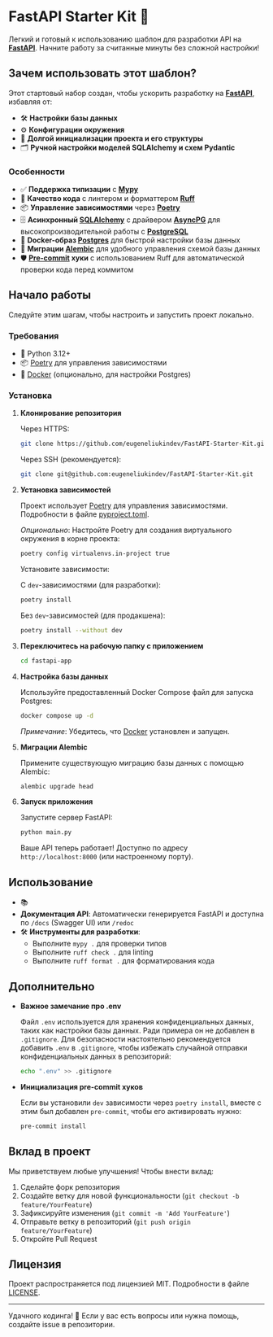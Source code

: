 # FastAPI Starter Kit 🚀

Легкий и готовый к использованию шаблон для разработки API на **[FastAPI](https://fastapi.tiangolo.com/)**. Начните работу за считанные минуты без сложной настройки!

## Зачем использовать этот шаблон?

Этот стартовый набор создан, чтобы ускорить разработку на **[FastAPI](https://fastapi.tiangolo.com/)**, избавляя от:

- 🛠️ **Настройки базы данных**
- ⚙️ **Конфигурации окружения**
- 📂 **Долгой инициализации проекта и его структуры**
- 🗂️ **Ручной настройки моделей SQLAlchemy и схем Pydantic**

### Особенности

- ✅ **Поддержка типизации** с **[Mypy](https://mypy.readthedocs.io/en/stable/)**
- 🧹 **Качество кода** с линтером и форматтером **[Ruff](https://docs.astral.sh/ruff/)**
- 📦 **Управление зависимостями** через **[Poetry](https://python-poetry.org/)**
- 🗄️ **Асинхронный [SQLAlchemy](https://www.sqlalchemy.org/)** с драйвером **[AsyncPG](https://magicstack.github.io/asyncpg/current/)** для высокопроизводительной работы с **[PostgreSQL](https://www.postgresql.org/)**
- 🐳 **Docker-образ [Postgres](https://hub.docker.com/_/postgres)** для быстрой настройки базы данных
- 🔄 **Миграции [Alembic](https://alembic.sqlalchemy.org/en/latest/index.html)** для удобного управления схемой базы данных
- 🛡️ **[Pre-commit](https://pre-commit.com/) хуки** с использованием Ruff для автоматической проверки кода перед коммитом

## Начало работы

Следуйте этим шагам, чтобы настроить и запустить проект локально.

### Требования

- 🐍 Python 3.12+
- 📦 [Poetry](https://python-poetry.org/docs/#installation) для управления зависимостями
- 🐳 [Docker](https://www.docker.com/get-started) (опционально, для настройки Postgres)

### Установка

1. **Клонирование репозитория**

   Через HTTPS:
   ```bash
   git clone https://github.com/eugeneliukindev/FastAPI-Starter-Kit.git
   ```

   Через SSH (рекомендуется):
   ```bash
   git clone git@github.com:eugeneliukindev/FastAPI-Starter-Kit.git
   ```

2. **Установка зависимостей**

   Проект использует [Poetry](https://python-poetry.org/) для управления зависимостями. Подробности в файле [pyproject.toml](pyproject.toml).

   *Опционально*: Настройте Poetry для создания виртуального окружения в корне проекта:
   ```bash
   poetry config virtualenvs.in-project true
   ```

   Установите зависимости:

   С `dev`-зависимостями (для разработки):
   ```bash
   poetry install
   ```

   Без `dev`-зависимостей (для продакшена):
   ```bash
   poetry install --without dev
   ```
   
3. **Переключитесь на рабочую папку с приложением**
   ```bash
   cd fastapi-app
   ```

4. **Настройка базы данных**

   Используйте предоставленный Docker Compose файл для запуска Postgres: 
   ```bash
   docker compose up -d
   ```

   *Примечание*: Убедитесь, что [Docker](https://www.docker.com/) установлен и запущен.

5. **Миграции Alembic**

   Примените существующую миграцию базы данных с помощью Alembic:
   ```bash
   alembic upgrade head
   ```

6. **Запуск приложения**

   Запустите сервер FastAPI:
   ```bash
   python main.py
   ```

   Ваше API теперь работает! Доступно по адресу `http://localhost:8000` (или настроенному порту).

## Использование

- 📚
- **Документация API**: Автоматически генерируется FastAPI и доступна по `/docs` (Swagger UI) или `/redoc`
- 🛠️ **Инструменты для разработки**:
  - Выполните `mypy .` для проверки типов
  - Выполните `ruff check .` для linting
  - Выполните `ruff format .` для форматирования кода


## Дополнительно
  
- **Важное замечание про .env**

   Файл `.env` используется для хранения конфиденциальных данных, таких как настройки базы данных. Ради примера он не добавлен в `.gitignore`. Для безопасности настоятельно рекомендуется добавить `.env` в `.gitignore`, чтобы избежать случайной отправки конфиденциальных данных в репозиторий:
   ```bash
   echo ".env" >> .gitignore
   ```
  
- **Инициализация pre-commit хуков**
  
   Если вы установили `dev` зависимости через `poetry install`, вместе с этим был добавлен `pre-commit`, чтобы его активировать нужно:
   ```bash
   pre-commit install
   ```

## Вклад в проект

Мы приветствуем любые улучшения! Чтобы внести вклад:

1. Сделайте форк репозитория
2. Создайте ветку для новой функциональности (`git checkout -b feature/YourFeature`)
3. Зафиксируйте изменения (`git commit -m 'Add YourFeature'`)
4. Отправьте ветку в репозиторий (`git push origin feature/YourFeature`)
5. Откройте Pull Request

## Лицензия

Проект распространяется под лицензией MIT. Подробности в файле [LICENSE](LICENSE.txt).

---

Удачного кодинга! 🎉 Если у вас есть вопросы или нужна помощь, создайте issue в репозитории.

